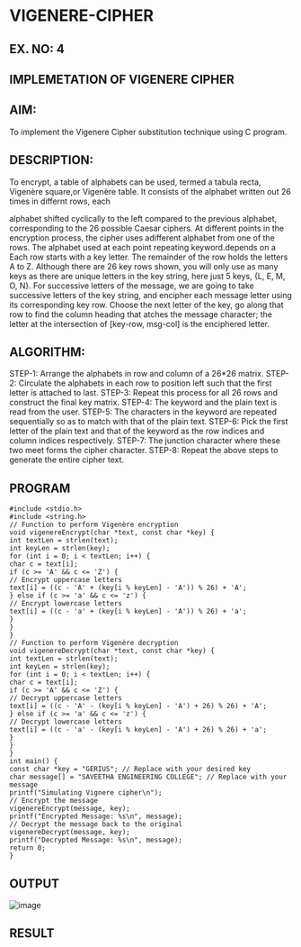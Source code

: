 # VIGENERE-CIPHER
## EX. NO: 4
 

## IMPLEMETATION OF VIGENERE CIPHER
 

## AIM:

To implement the Vigenere Cipher substitution technique using C program.

## DESCRIPTION:

To encrypt, a table of alphabets can be used, termed a tabula recta, Vigenère square,or Vigenère table. It consists of the alphabet written out 26 times in differnt rows, each
 
alphabet shifted cyclically to the left compared to the previous alphabet, corresponding to the 26 possible Caesar ciphers. At different points in the encryption process, the cipher uses adifferent alphabet from one of the rows. The alphabet used at each point repeating keyword.depends on a Each row starts with a key letter. The remainder of the row holds the letters A to Z. Although there are 26 key rows shown, you will only use as many keys as there are unique letters in the key string, here just 5 keys, {L, E, M, O, N}. For successive letters of the message, we are going to take successive letters of the key string, and encipher each message letter using its corresponding key row. Choose the next letter of the key, go along that row to find the column heading that	atches the message character; the letter at the intersection of
[key-row, msg-col] is the enciphered letter.


## ALGORITHM:

STEP-1: Arrange the alphabets in row and column of a 26*26 matrix.
STEP-2: Circulate the alphabets in each row to position left such that the first letter is attached to last.
STEP-3: Repeat this process for all 26 rows and construct the final key matrix.
STEP-4: The keyword and the plain text is read from the user.
STEP-5: The characters in the keyword are repeated sequentially so as to match with that of the plain text.
STEP-6: Pick the first letter of the plain text and that of the keyword as the row indices and column indices respectively.
STEP-7: The junction character where these two meet forms the cipher character.
STEP-8: Repeat the above steps to generate the entire cipher text.


## PROGRAM
```
#include <stdio.h>
#include <string.h>
// Function to perform Vigenère encryption
void vigenereEncrypt(char *text, const char *key) {
int textLen = strlen(text);
int keyLen = strlen(key);
for (int i = 0; i < textLen; i++) {
char c = text[i];
if (c >= 'A' && c <= 'Z') {
// Encrypt uppercase letters
text[i] = ((c - 'A' + (key[i % keyLen] - 'A')) % 26) + 'A';
} else if (c >= 'a' && c <= 'z') {
// Encrypt lowercase letters
text[i] = ((c - 'a' + (key[i % keyLen] - 'A')) % 26) + 'a';
}
}
}
// Function to perform Vigenère decryption
void vigenereDecrypt(char *text, const char *key) {
int textLen = strlen(text);
int keyLen = strlen(key);
for (int i = 0; i < textLen; i++) {
char c = text[i];
if (c >= 'A' && c <= 'Z') {
// Decrypt uppercase letters
text[i] = ((c - 'A' - (key[i % keyLen] - 'A') + 26) % 26) + 'A';
} else if (c >= 'a' && c <= 'z') {
// Decrypt lowercase letters
text[i] = ((c - 'a' - (key[i % keyLen] - 'A') + 26) % 26) + 'a';
}
}
}
int main() {
const char *key = "GERIUS"; // Replace with your desired key
char message[] = "SAVEETHA ENGINEERING COLLEGE"; // Replace with your
message
printf("Simulating Vignere cipher\n");
// Encrypt the message
vigenereEncrypt(message, key);
printf("Encrypted Message: %s\n", message);
// Decrypt the message back to the original
vigenereDecrypt(message, key);
printf("Decrypted Message: %s\n", message);
return 0;
}
```
## OUTPUT
![image](https://github.com/user-attachments/assets/63dca19b-6e34-4ad3-ab97-55dbb1f87c15)

## RESULT
